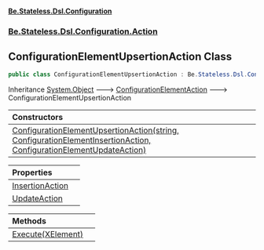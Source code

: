 #### [Be.Stateless.Dsl.Configuration](README.md 'README')
### [Be.Stateless.Dsl.Configuration.Action](Be.Stateless.Dsl.Configuration.Action.md 'Be.Stateless.Dsl.Configuration.Action')

## ConfigurationElementUpsertionAction Class

```csharp
public class ConfigurationElementUpsertionAction : Be.Stateless.Dsl.Configuration.Action.ConfigurationElementAction
```

Inheritance [System.Object](https://docs.microsoft.com/en-us/dotnet/api/System.Object 'System.Object') &#129106; [ConfigurationElementAction](ConfigurationElementAction.md 'Be.Stateless.Dsl.Configuration.Action.ConfigurationElementAction') &#129106; ConfigurationElementUpsertionAction

| Constructors | |
| :--- | :--- |
| [ConfigurationElementUpsertionAction(string, ConfigurationElementInsertionAction, ConfigurationElementUpdateAction)](ConfigurationElementUpsertionAction.ConfigurationElementUpsertionAction(string,ConfigurationElementInsertionAction,ConfigurationElementUpdateAction).md 'Be.Stateless.Dsl.Configuration.Action.ConfigurationElementUpsertionAction.ConfigurationElementUpsertionAction(string, Be.Stateless.Dsl.Configuration.Action.ConfigurationElementInsertionAction, Be.Stateless.Dsl.Configuration.Action.ConfigurationElementUpdateAction)') | |

| Properties | |
| :--- | :--- |
| [InsertionAction](ConfigurationElementUpsertionAction.InsertionAction.md 'Be.Stateless.Dsl.Configuration.Action.ConfigurationElementUpsertionAction.InsertionAction') | |
| [UpdateAction](ConfigurationElementUpsertionAction.UpdateAction.md 'Be.Stateless.Dsl.Configuration.Action.ConfigurationElementUpsertionAction.UpdateAction') | |

| Methods | |
| :--- | :--- |
| [Execute(XElement)](ConfigurationElementUpsertionAction.Execute(XElement).md 'Be.Stateless.Dsl.Configuration.Action.ConfigurationElementUpsertionAction.Execute(System.Xml.Linq.XElement)') | |
